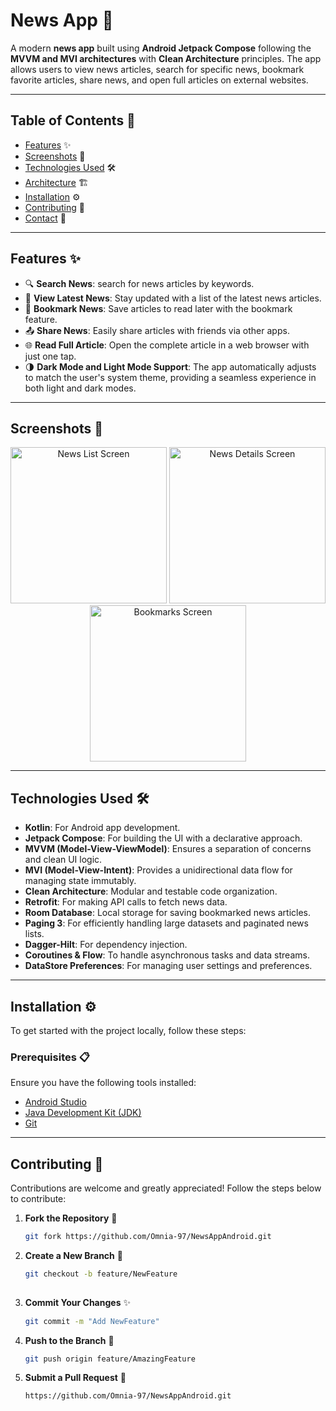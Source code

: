# News App 📰

A modern **news app** built using **Android Jetpack Compose** following the **MVVM and MVI architectures** with **Clean Architecture** principles. The app allows users to view news articles, search for specific news, bookmark favorite articles, share news, and open full articles on external websites.

---

## Table of Contents 📜
- [Features](#features) ✨
- [Screenshots](#screenshots) 📸
- [Technologies Used](#technologies-used) 🛠️
- [Architecture](#architecture) 🏗️
- [Installation](#installation) ⚙️
- [Contributing](#contributing) 🤝
- [Contact](#contact) 📧

---

<a id="features"></a>
## Features ✨

- 🔍 **Search News**: search for news articles by keywords.
- 📰 **View Latest News**: Stay updated with a list of the latest news articles.
- 🔖 **Bookmark News**: Save articles to read later with the bookmark feature.
- 📤 **Share News**: Easily share articles with friends via other apps.
- 🌐 **Read Full Article**: Open the complete article in a web browser with just one tap.
- 🌗 **Dark Mode and Light Mode Support**: The app automatically adjusts to match the user's system theme, providing a seamless experience in both light and dark modes.

---

<a id="screenshots"></a>
## Screenshots 📸

<div align="center">
  <img src="https://via.placeholder.com/300x600" alt="News List Screen" width="250" />
  <img src="https://via.placeholder.com/300x600" alt="News Details Screen" width="250" />
  <img src="https://via.placeholder.com/300x600" alt="Bookmarks Screen" width="250" />
</div>

---

<a id="technologies-used"></a>
## Technologies Used 🛠️

- **Kotlin**: For Android app development.
- **Jetpack Compose**: For building the UI with a declarative approach.
- **MVVM (Model-View-ViewModel)**: Ensures a separation of concerns and clean UI logic.
- **MVI (Model-View-Intent)**: Provides a unidirectional data flow for managing state immutably.
- **Clean Architecture**: Modular and testable code organization.
- **Retrofit**: For making API calls to fetch news data.
- **Room Database**: Local storage for saving bookmarked news articles.
- **Paging 3**: For efficiently handling large datasets and paginated news lists.
- **Dagger-Hilt**: For dependency injection.
- **Coroutines & Flow**: To handle asynchronous tasks and data streams.
- **DataStore Preferences**: For managing user settings and preferences.

---

<a id="installation"></a>
## Installation ⚙️

To get started with the project locally, follow these steps:

### Prerequisites 📋
Ensure you have the following tools installed:
- [Android Studio](https://developer.android.com/studio)
- [Java Development Kit (JDK)](https://www.oracle.com/java/technologies/javase-downloads.html)
- [Git](https://git-scm.com)

---

<a id="contributing"></a>
## Contributing 🤝

Contributions are welcome and greatly appreciated! Follow the steps below to contribute:

1. **Fork the Repository** 🍴
   ```bash
   git fork https://github.com/Omnia-97/NewsAppAndroid.git
   
2. **Create a New Branch** 🌿
     ```bash
    git checkout -b feature/NewFeature
        
3. **Commit Your Changes** ✨
     ```bash
     git commit -m "Add NewFeature"
    
4. **Push to the Branch** 🚀
     ```bash
     git push origin feature/AmazingFeature
  
5. **Submit a Pull Request** 📩  
     ```bash
     https://github.com/Omnia-97/NewsAppAndroid.git 





  






